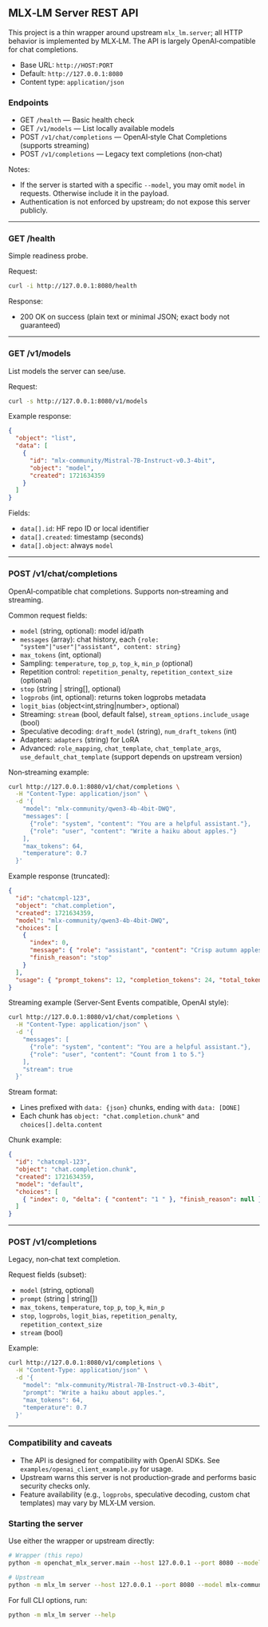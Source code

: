 ## MLX‑LM Server REST API

This project is a thin wrapper around upstream `mlx_lm.server`; all HTTP behavior is implemented by MLX‑LM. The API is largely OpenAI‑compatible for chat completions.

- Base URL: `http://HOST:PORT`
- Default: `http://127.0.0.1:8080`
- Content type: `application/json`

### Endpoints

- GET `/health` — Basic health check
- GET `/v1/models` — List locally available models
- POST `/v1/chat/completions` — OpenAI‑style Chat Completions (supports streaming)
- POST `/v1/completions` — Legacy text completions (non‑chat)

Notes:

- If the server is started with a specific `--model`, you may omit `model` in requests. Otherwise include it in the payload.
- Authentication is not enforced by upstream; do not expose this server publicly.

---

### GET /health

Simple readiness probe.

Request:

```bash
curl -i http://127.0.0.1:8080/health
```

Response:

- 200 OK on success (plain text or minimal JSON; exact body not guaranteed)

---

### GET /v1/models

List models the server can see/use.

Request:

```bash
curl -s http://127.0.0.1:8080/v1/models
```

Example response:

```json
{
  "object": "list",
  "data": [
    {
      "id": "mlx-community/Mistral-7B-Instruct-v0.3-4bit",
      "object": "model",
      "created": 1721634359
    }
  ]
}
```

Fields:

- `data[].id`: HF repo ID or local identifier
- `data[].created`: timestamp (seconds)
- `data[].object`: always `model`

---

### POST /v1/chat/completions

OpenAI‑compatible chat completions. Supports non‑streaming and streaming.

Common request fields:

- `model` (string, optional): model id/path
- `messages` (array): chat history, each `{role: "system"|"user"|"assistant", content: string}`
- `max_tokens` (int, optional)
- Sampling: `temperature`, `top_p`, `top_k`, `min_p` (optional)
- Repetition control: `repetition_penalty`, `repetition_context_size` (optional)
- `stop` (string | string[], optional)
- `logprobs` (int, optional): returns token logprobs metadata
- `logit_bias` (object<int,string|number>, optional)
- Streaming: `stream` (bool, default false), `stream_options.include_usage` (bool)
- Speculative decoding: `draft_model` (string), `num_draft_tokens` (int)
- Adapters: `adapters` (string) for LoRA
- Advanced: `role_mapping`, `chat_template`, `chat_template_args`, `use_default_chat_template` (support depends on upstream version)

Non‑streaming example:

```bash
curl http://127.0.0.1:8080/v1/chat/completions \
  -H "Content-Type: application/json" \
  -d '{
    "model": "mlx-community/qwen3-4b-4bit-DWQ",
    "messages": [
      {"role": "system", "content": "You are a helpful assistant."},
      {"role": "user", "content": "Write a haiku about apples."}
    ],
    "max_tokens": 64,
    "temperature": 0.7
  }'
```

Example response (truncated):

```json
{
  "id": "chatcmpl-123",
  "object": "chat.completion",
  "created": 1721634359,
  "model": "mlx-community/qwen3-4b-4bit-DWQ",
  "choices": [
    {
      "index": 0,
      "message": { "role": "assistant", "content": "Crisp autumn apples\n..." },
      "finish_reason": "stop"
    }
  ],
  "usage": { "prompt_tokens": 12, "completion_tokens": 24, "total_tokens": 36 }
}
```

Streaming example (Server‑Sent Events compatible, OpenAI style):

```bash
curl http://127.0.0.1:8080/v1/chat/completions \
  -H "Content-Type: application/json" \
  -d '{
    "messages": [
      {"role": "system", "content": "You are a helpful assistant."},
      {"role": "user", "content": "Count from 1 to 5."}
    ],
    "stream": true
  }'
```

Stream format:

- Lines prefixed with `data: {json}` chunks, ending with `data: [DONE]`
- Each chunk has `object: "chat.completion.chunk"` and `choices[].delta.content`

Chunk example:

```json
{
  "id": "chatcmpl-123",
  "object": "chat.completion.chunk",
  "created": 1721634359,
  "model": "default",
  "choices": [
    { "index": 0, "delta": { "content": "1 " }, "finish_reason": null }
  ]
}
```

---

### POST /v1/completions

Legacy, non‑chat text completion.

Request fields (subset):

- `model` (string, optional)
- `prompt` (string | string[])
- `max_tokens`, `temperature`, `top_p`, `top_k`, `min_p`
- `stop`, `logprobs`, `logit_bias`, `repetition_penalty`, `repetition_context_size`
- `stream` (bool)

Example:

```bash
curl http://127.0.0.1:8080/v1/completions \
  -H "Content-Type: application/json" \
  -d '{
    "model": "mlx-community/Mistral-7B-Instruct-v0.3-4bit",
    "prompt": "Write a haiku about apples.",
    "max_tokens": 64,
    "temperature": 0.7
  }'
```

---

### Compatibility and caveats

- The API is designed for compatibility with OpenAI SDKs. See `examples/openai_client_example.py` for usage.
- Upstream warns this server is not production‑grade and performs basic security checks only.
- Feature availability (e.g., `logprobs`, speculative decoding, custom chat templates) may vary by MLX‑LM version.

### Starting the server

Use either the wrapper or upstream directly:

```bash
# Wrapper (this repo)
python -m openchat_mlx_server.main --host 127.0.0.1 --port 8080 --model mlx-community/qwen3-4b-4bit-DWQ

# Upstream
python -m mlx_lm server --host 127.0.0.1 --port 8080 --model mlx-community/qwen3-4b-4bit-DWQ
```

For full CLI options, run:

```bash
python -m mlx_lm server --help
```
